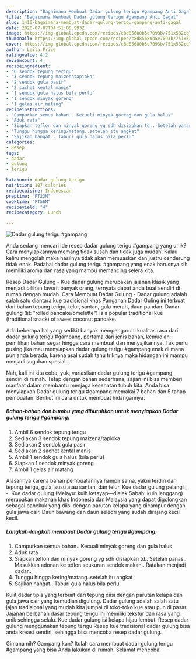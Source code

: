 ```yaml
---
description: "Bagaimana Membuat Dadar gulung terigu #gampang Anti Gagal"
title: "Bagaimana Membuat Dadar gulung terigu #gampang Anti Gagal"
slug: 1410-bagaimana-membuat-dadar-gulung-terigu-gampang-anti-gagal
date: 2020-07-07T04:51:05.993Z
image: https://img-global.cpcdn.com/recipes/c8d85680b5e7093b/751x532cq70/dadar-gulung-terigu-gampang-foto-resep-utama.jpg
thumbnail: https://img-global.cpcdn.com/recipes/c8d85680b5e7093b/751x532cq70/dadar-gulung-terigu-gampang-foto-resep-utama.jpg
cover: https://img-global.cpcdn.com/recipes/c8d85680b5e7093b/751x532cq70/dadar-gulung-terigu-gampang-foto-resep-utama.jpg
author: Leila Price
ratingvalue: 4.2
reviewcount: 4
recipeingredient:
- "6 sendok tepung terigu"
- "3 sendok tepung maizenatapioka"
- "2 sendok gula pasir"
- "2 sachet kental manis"
- "1 sendok gula halus bila perlu"
- "1 sendok minyak goreng"
- "1 gelas air matang"
recipeinstructions:
- "Campurkan semua bahan.. Kecuali minyak goreng dan gula halus"
- "Aduk rata"
- "Siapkan teflon dan minyak goreng yg sdh disiapkan td.. Setelah panas.. Masukkan adonan ke teflon seukuran sendok makan.. Ratakan menjadi dadar.."
- "Tunggu hingga kering/matang..setelah itu angkat"
- "Sajikan hangat.. Taburi gula halus bila perlu"
categories:
- Resep
tags:
- dadar
- gulung
- terigu

katakunci: dadar gulung terigu 
nutrition: 107 calories
recipecuisine: Indonesian
preptime: "PT23M"
cooktime: "PT56M"
recipeyield: "4"
recipecategory: Lunch

---
```



![Dadar gulung terigu #gampang](https://img-global.cpcdn.com/recipes/c8d85680b5e7093b/751x532cq70/dadar-gulung-terigu-gampang-foto-resep-utama.jpg)

Anda sedang mencari ide resep dadar gulung terigu #gampang yang unik? Cara menyiapkannya memang tidak susah dan tidak juga mudah. Kalau keliru mengolah maka hasilnya tidak akan memuaskan dan justru cenderung tidak enak. Padahal dadar gulung terigu #gampang yang enak harusnya sih memiliki aroma dan rasa yang mampu memancing selera kita.

Resep Dadar Gulung - Kue dadar gulung merupakan jajanan klasik yang menjadi pilihan favorit banyak orang, ternyata dapat anda buat sendiri di rumah dengan mudah. Cara Membuat Dadar Gulung - Dadar gulung adalah salah satu diantara kue tradisional khas Panganan Dadar Guling ini terbuat dari bahan tepung terigu, telur, santan, gula merah, daun pandan. Dadar gulung (lit: &#34;rolled pancake/omelette&#34;) is a popular traditional kue (traditional snack) of sweet coconut pancake.

Ada beberapa hal yang sedikit banyak mempengaruhi kualitas rasa dari dadar gulung terigu #gampang, pertama dari jenis bahan, kemudian pemilihan bahan segar hingga cara membuat dan menyajikannya. Tak perlu pusing jika mau menyiapkan dadar gulung terigu #gampang enak di mana pun anda berada, karena asal sudah tahu triknya maka hidangan ini mampu menjadi suguhan spesial.


Nah, kali ini kita coba, yuk, variasikan dadar gulung terigu #gampang sendiri di rumah. Tetap dengan bahan sederhana, sajian ini bisa memberi manfaat dalam membantu menjaga kesehatan tubuh kita. Anda bisa menyiapkan Dadar gulung terigu #gampang memakai 7 bahan dan 5 tahap pembuatan. Berikut ini cara untuk membuat hidangannya.

<!--inarticleads1-->

##### Bahan-bahan dan bumbu yang dibutuhkan untuk menyiapkan Dadar gulung terigu #gampang:

1. Ambil 6 sendok tepung terigu
1. Sediakan 3 sendok tepung maizena/tapioka
1. Sediakan 2 sendok gula pasir
1. Sediakan 2 sachet kental manis
1. Ambil 1 sendok gula halus (bila perlu)
1. Siapkan 1 sendok minyak goreng
1. Ambil 1 gelas air matang


Alasannya karena bahan pembuatannya hampir sama, yakni terdiri dari tepung terigu, gula, susu atau santan, dan telur. Kue dadar gulung pelangi _ -. Kue dadar gulung (Melayu: kuih ketayap—dialek Sabah: kuih lenggang) merupakan makanan khas Indonesia dan Malaysia yang dapat digolongkan sebagai panekuk yang diisi dengan parutan kelapa yang dicampur dengan gula jawa cair. Daun bawang dan daun seledri yang sudah dirajang kecil kecil. 

<!--inarticleads2-->

##### Langkah-langkah membuat Dadar gulung terigu #gampang:

1. Campurkan semua bahan.. Kecuali minyak goreng dan gula halus
1. Aduk rata
1. Siapkan teflon dan minyak goreng yg sdh disiapkan td.. Setelah panas.. Masukkan adonan ke teflon seukuran sendok makan.. Ratakan menjadi dadar..
1. Tunggu hingga kering/matang..setelah itu angkat
1. Sajikan hangat.. Taburi gula halus bila perlu


Kulit dadar tipis yang terbuat dari tepung diisi dengan parutan kelapa dan gula jawa cair yang kemudian digulung. Dadar gulung adalah salah satu jajan tradisional yang mudah kita jumpai di toko-toko kue atau pun di pasar. Jajanan berbahan dasar tepung terigu ini memiliki tekstur dan rasa yang unik sehingga selalu. Kue dadar gulung isi kelapa hijau lembut. Resep dadar gulung menggunakan tepung terigu Resep kue tradisional dadar gulung bisa anda kreasi sendiri, sehingga bisa mencoba resep dadar gulung. 

Gimana nih? Gampang kan? Itulah cara membuat dadar gulung terigu #gampang yang bisa Anda lakukan di rumah. Selamat mencoba!

